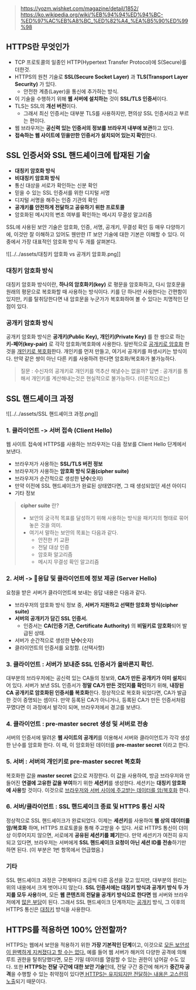 
> https://yozm.wishket.com/magazine/detail/1852/
> https://ko.wikipedia.org/wiki/%EB%94%94%ED%94%BC-%ED%97%AC%EB%A8%BC_%ED%82%A4_%EA%B5%90%ED%99%98

## HTTPS란 무엇인가
- TCP 프로토콜의 일종인 HTTP(Hypertext Transfer Protocol)에 S(Secure)를 더한것.
- HTTPS의 원천 기술로 **SSL(Secure Socket Layer)** 과 **TLS(Transport Layer Security)** 가 있다.
	- 안전한 계층(Layer)을 통신에 추가하는 방식.
- 이 기술을 수행하기 위해 **웹 서버에 설치하는** 것이 **SSL/TLS 인증서**이다.
- TLS는 SSL의 **개선 버전**이다.
	- 그래서 최신 인증서는 대부분 TLS를 사용하지만, 편의상 SSL 인증서라고 부르는 편이다.
- 웹 브라우저는 **공신력 있는 인증서의 정보를 브라우저 내부에 보관**하고 있다.
- **접속하는 웹 사이트에 믿을만한 인증서가 설치되어 있는지 확인**한다.

## SSL 인증서와 SSL 핸드셰이크에 탑재된 기술
- **대칭키 암호화 방식**
- **비대칭키 암호화 방식**
- 통신 대상을 서로가 확인하는 신분 확인
- 믿을 수 있는 SSL 인증서를 위한 디지털 서명
- 디지털 서명을 해주는 인증 기관의 확인
- **공개키를 안전하게 전달하고 공유하기 위한 프로토콜**
- 암호화된 메시지의 변조 여부를 확인하는 메시지 무결성 알고리즘

SSL에 사용된 보안 기술은 암호화, 인증, 서명, 공개키, 무결성 확인 등 매우 다양하기에, 이것만 잘 이해하고 있어도 웬만한 IT 보안 기술에 대한 기본은 이해할 수 있다.
이 중에서 가장 대표적인 암호화 방식 두 개를 살펴본다.

![[../../assets/대칭키 암호화 vs 공개키 암호화.png]]

### 대칭키 암호화 방식
대칭키 암호화 방식이란, **하나의 암호화키(key)** 로 평문을 암호화하고, 다시 암호문을 원래의 평문으로 복호화할 때 사용하는 방식이다. 키를 단 하나만 사용한다는 간편함이 있지만, 키를 탈취당한다면 내 암호문을 누군가가 복호화하여 볼 수 있다는 치명적인 단점이 있다.

### 공개키 암호화 방식
공개키 암호화 방식은 **공개키(Public Key), 개인키(Private Key)** 를 한 쌍으로 하는 **키-페어(key-pair)** 로 각각 암호화/복호화에 사용한다. 일반적으로 <u>공개키로 암호화</u> 한 것을 <u>개인키로 복호화</u>한다.
개인키를 먼저 만들고, 여기서 공개키를 파생시키는 방식이다. 만약 같은 쌍이 아닌 다른 키를 사용하려 한다면 암호화/복호화가 불가능하다.

> 질문 : 수신자의 공개키로 개인키를 역추산 해낼수는 없을까?
> 답변 : 공개키를 통해서 개인키를 계산해내는것은 현실적으로 불가능하다. (이론적으로는)


## SSL 핸드셰이크 과정

![[../../assets/SSL 핸드셰이크 과정.png]]

### 1. 클라이언트 -> 서버 접속 (Client Hello)
웹 사이트 접속에 HTTPS를 사용하는 브라우저는 다음 정보를 Client Hello 단계에서 보낸다.
- 브라우저가 사용하는 **SSL/TLS 버전 정보**
- 브라우저가 사용하는 **암호화 방식 모음(cipher suite)**
- 브라우저가 순간적으로 생성한 **난수**(숫자)
- 만약 이전에 SSL 핸드셰이크가 완료된 상태였다면, 그 때 생성되었던 세션 아이디
- 기타 정보

> **cipher suite** 란?
> - 보안의 궁극적 목표를 달성하기 위해 사용하는 방식을 패키지의 형태로 묶어놓은 것을 의미.
> - 여기서 말하는 보안의 목표는 다음과 같다.
> 	- 안전한 키 교환
> 	- 전달 대상 인증
> 	- 암호화 알고리즘
> 	- 메시지 무결성 확인 알고리즘

### 2. 서버 -> 응답 및 클라이언트에 정보 제공 (Server Hello)
요청을 받은 서버가 클라이언트에 보내는 응답 내용은 다음과 같다.
- 브라우저의 암호화 방식 정보 중, **서버가 지원하고 선택한 암호화 방식(cipher suite)**
- **서버의 공개키가 담긴 SSL 인증서.**
	- 인증서는 **CA(인증 기관, Certificate Authority)** 의 **비밀키로 암호화**되어 발급된 상태.
- 서버가 순간적으로 생성한 **난수**(숫자)
- 클라이언트의 인증서를 요청함. (선택사항)

### 3. 클라이언트 : 서버가 보내준 SSL 인증서가 올바른지 확인.
대부분의 브라우저에는 공신력 있는 CA들의 정보와, **CA가 만든 공개키가 이미 설치**되어 있다.
서버가 보낸 SSL 인증서가 **정말 CA가 만든 것인지를 확인**하기 위해, **내장된 CA 공개키로 암호화된 인증서를 복호화**한다. 정상적으로 복호화 되었다면, CA가 발급한 것이 증명되는 셈이다.
만약 등록된 CA가 아니거나, 등록된 CA가 만든 인증서처럼 꾸몄다면 이 과정에서 발각이 되며, 브라우저에서 경고를 보낸다.

### 4. 클라이언트 : pre-master secret 생성 및 서버로 전송
서버의 인증서에 딸려온 **웹 사이트의 공개키**를 이용해서 서버와 클라이언트가 각각 생성한 난수를 암호화 한다.
이 때, 이 암호화된 데이터를 **pre-master secret** 이라고 한다.

### 5. 서버 : 서버의 개인키로 pre-master secret 복호화
복호화한 값을 **master secret** 값으로 저장한다. 이 값을 사용하여, 방금 브라우저와 만들어진 **연결에 고유한 값을 부여**하기 위한 **세션키**를 생성한다.
세션키는 **대칭키 암호화에 사용**할 것이다. 이것으로 <u>브라우저와 서버 사이에 주고받는 데이터를 암/복호화</u> 한다.

### 6. 서버/클라이언트 : SSL 핸드셰이크 종료 및 HTTPS 통신 시작
정상적으로 SSL 핸드셰이크가 완료되었다. 이제는 **세션키**를 사용하여 **웹 상의 데이터를 암/복호화** 하며, HTTPS 프로토콜을 통해 주고받을 수 있다.
서로 HTTPS 통신이 더이상 이루어지지 않으면, 서로에게 **공유된 세션키를 폐기**한다. 만약 세션키가 여전히 유지되고 있다면, 브라우저는 서버에게 **SSL 핸드셰이크 요청이 아닌 세션 ID를 전송**하기만 하면 된다. (이 부분은 1번 항목에서 언급했음.)

### 기타
SSL 핸드셰이크 과정은 구현체마다 조금씩 다른 옵션을 갖고 있지만, 대부분의 원리는 위의 내용에서 크게 벗어나지 않는다. **SSL 인증서에는 대칭키 방식과 공개키 방식 두 가지를 모두 사용**하며, 모든 **웹 콘텐츠의 전달을 공개키 방식으로 한다면** 웹 서버와 브라우저에게 <u>많은 부담</u>이 된다. 그래서 SSL 핸드셰이크 단계까지는 <u>공개키</u> 방식, 그 이후의 HTTPS 통신은 <u>대칭키</u> 방식을 사용한다.

## HTTPS를 적용하면 100% 안전할까?
HTTPS는 웹에서 보안을 적용하기 위한 **가장 기본적인 단계**이고, 이것으로 <u>모든 보안성이 완벽하게 지켜졌다고 할 수는 없다.</u> 예를 들어 웹 서버가 해커의 다양한 공격에 의해 루트 권한을 탈취당했다면, 모든 기밀 데이터를 열람할 수 있는 권한이 넘어갈 수도 있다. 또한 **HTTPS는 전달 구간에 대한 보안 기술**인데, 전달 구간 중간에 해커가 **중간자 공격**을 수행할 수 있는 취약점이 있다면<u> HTTPS는 유지되지만 전달하는 내용은 고스란히 노출</u>되기 때문이다.

